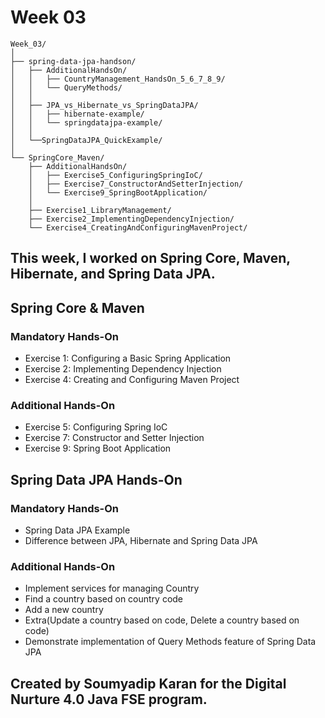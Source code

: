 # Week 03
```
Week_03/
│
├── spring-data-jpa-handson/
│   ├── AdditionalHandsOn/
│   │   ├── CountryManagement_HandsOn_5_6_7_8_9/
│   │   └── QueryMethods/
│   │
│   ├── JPA_vs_Hibernate_vs_SpringDataJPA/
│   │   ├── hibernate-example/
│   │   └── springdatajpa-example/
│   │
│   └──SpringDataJPA_QuickExample/
│
└── SpringCore_Maven/
    ├── AdditionalHandsOn/
    │   ├── Exercise5_ConfiguringSpringIoC/
    │   ├── Exercise7_ConstructorAndSetterInjection/
    │   └── Exercise9_SpringBootApplication/
    │
    ├── Exercise1_LibraryManagement/
    ├── Exercise2_ImplementingDependencyInjection/
    └── Exercise4_CreatingAndConfiguringMavenProject/

```

## This week, I worked on Spring Core, Maven, Hibernate, and Spring Data JPA.


## Spring Core & Maven

### Mandatory Hands-On
- Exercise 1: Configuring a Basic Spring Application
- Exercise 2: Implementing Dependency Injection
- Exercise 4: Creating and Configuring Maven Project
### Additional Hands-On
- Exercise 5: Configuring Spring IoC
- Exercise 7: Constructor and Setter Injection
- Exercise 9: Spring Boot Application

## Spring Data JPA Hands-On

### Mandatory Hands-On
- Spring Data JPA Example
- Difference between JPA, Hibernate and Spring Data JPA
### Additional Hands-On
- Implement services for managing Country
- Find a country based on country code
- Add a new country
- Extra(Update a country based on code, Delete a country based on code)
- Demonstrate implementation of Query Methods feature of Spring Data JPA

## Created by Soumyadip Karan for the Digital Nurture 4.0 Java FSE program.

